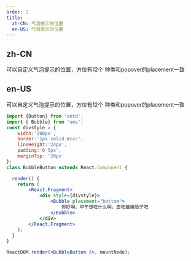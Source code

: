 ```yaml
---
order: 2
title:
  zh-CN: 气泡提示的位置
  en-US: 气泡提示的位置
---
```

## zh-CN

可以自定义气泡提示的位置，方位有12个 种类和popover的placement一致



## en-US

可以自定义气泡提示的位置，方位有12个 种类和popover的placement一致

````jsx
import {Button} from 'antd'; 
import { Bubble} from 'ems';
const divstyle = {
    width:'200px',
    border:'1px solid #ccc',
    lineHeight:'24px',
    padding:'0 5px',
    marginTop: '20px'
};
class BubbleButton extends React.Component {

  render() {
    return (
        <React.Fragment>
            <div style={divstyle}>
                <Bubble placement="bottom">
                    你好啊，中午想吃什么啊，去吃酱爆茄子吧
                </Bubble>
            </div> 
        </React.Fragment>
    );
  }
}

ReactDOM.render(<BubbleButton />, mountNode);
````
